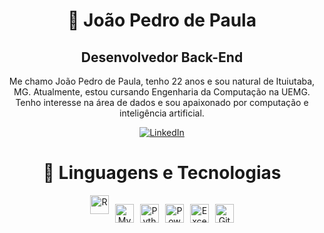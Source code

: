 <div align="center">
    <h1>👾 João Pedro de Paula</h1>
</div>

<div align="center">
    <h2><strong>Desenvolvedor Back-End</strong></h2>
    <p>Me chamo João Pedro de Paula, tenho 22 anos e sou natural de Ituiutaba, MG. Atualmente, estou cursando Engenharia da Computação na UEMG. Tenho interesse na área de dados e sou apaixonado por computação e inteligência artificial.</p>
    <p align="center">
        <a href="https://www.linkedin.com/in/joao-pedro-de-paula" target="_blank">
            <img 
                alt="LinkedIn" 
                title="Me siga no LinkedIn" 
                src="https://img.shields.io/badge/LinkedIn-0A66C2?style=for-the-badge&logo=linkedin&logoColor=white"
            />
        </a>
    </p>
</div>

<div align="center">
    <h1>🤖 Linguagens e Tecnologias</h1>

<div style="display: flex; justify-content: center; gap: 10px; flex-wrap: wrap;">
        <img 
            alt="R" 
            title="R"
            width="30px" 
            src="https://cdn.jsdelivr.net/gh/devicons/devicon/icons/r/r-original.svg" />
        
<img 
            alt="MySQL" 
            title="MySQL"
            width="30px" 
            src="https://cdn.jsdelivr.net/gh/devicons/devicon/icons/mysql/mysql-original.svg" />
        
<img 
            alt="Python" 
            title="Python"
            width="30px" 
            src="https://cdn.jsdelivr.net/gh/devicons/devicon/icons/python/python-original.svg" />

<img 
            alt="PowerBI" 
            title="PowerBI"
            width="30px" 
            src="https://img.icons8.com/color/48/000000/power-bi.png" />

<img 
            alt="Excel" 
            title="Excel"
            width="30px" 
            src="https://img.icons8.com/color/48/000000/ms-excel.png" />

<img 
            alt="Git" 
            title="Git"
            width="30px" 
            src="https://cdn.jsdelivr.net/gh/devicons/devicon/icons/git/git-original.svg" />
    </div>
</div>

<br/>
<br/>
